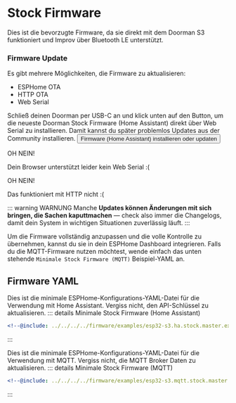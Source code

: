 # Stock Firmware <Badge type="tip" text="ESP-IDF Framework" />

Dies ist die bevorzugte Firmware, da sie direkt mit dem Doorman S3 funktioniert und Improv über Bluetooth LE unterstützt.

### Firmware Update
Es gibt mehrere Möglichkeiten, die Firmware zu aktualisieren:
- ESPHome OTA <Badge type="warning" text="Erfordert ESPHome-Dashboard, volle Kontrolle" />
- HTTP OTA <Badge type="tip" text="Neueste Release-Version, keine Anpassung" />
- Web Serial <Badge type="tip" text="Neueste Release-Version, keine Anpassung" />

Schließ deinen Doorman per USB-C an und klick unten auf den Button, um die neueste Doorman Stock Firmware (Home Assistant) direkt über Web Serial zu installieren. Damit kannst du später problemlos Updates aus der Community installieren.
<esp-web-install-button manifest="../../../firmware/release/esp32-s3.ha.stock/manifest.json">
    <button slot="activate">
        <div class="custom-layout">
            <a class="btn">Firmware (Home Assistant) installieren oder updaten</a>
        </div>
    </button>
    <div slot="unsupported">
        <div class="danger custom-block">
            <p class="custom-block-title">OH NEIN!</p>
            <p>Dein Browser unterstützt leider kein Web Serial :(</p>
        </div>
    </div>
    <div slot="not-allowed">
        <div class="danger custom-block">
            <p class="custom-block-title">OH NEIN!</p>
            <p>Das funktioniert mit HTTP nicht :(</p>
        </div>
    </div>
</esp-web-install-button>

::: warning WARNUNG
Manche **Updates können Änderungen mit sich bringen, die Sachen kaputtmachen** — check also immer die Changelogs, damit dein System in wichtigen Situationen zuverlässig läuft.
:::

Um die Firmware vollständig anzupassen und die volle Kontrolle zu übernehmen, kannst du sie in dein ESPHome Dashboard integrieren. Falls du die MQTT-Firmware nutzen möchtest, wende einfach das unten stehende `Minimale Stock Firmware (MQTT)` Beispiel-YAML an.

## Firmware YAML

Dies ist die minimale ESPHome-Konfigurations-YAML-Datei für die Verwendung mit Home Assistant. Vergiss nicht, den API-Schlüssel zu aktualisieren.
::: details Minimale Stock Firmware (Home Assistant)
```yaml
<!--@include: ../../../../firmware/examples/esp32-s3.ha.stock.master.example.yaml-->
```
:::

Dies ist die minimale ESPHome-Konfigurations-YAML-Datei für die Verwendung mit MQTT. Vergiss nicht, die MQTT Broker Daten zu aktualisieren.
::: details Minimale Stock Firmware (MQTT)
```yaml
<!--@include: ../../../../firmware/examples/esp32-s3.mqtt.stock.master.example.yaml-->
```
:::

<!--@include: ./additions.md-->

<!--@include: ./mqtt.md-->